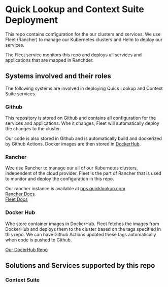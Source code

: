 # Quick Lookup and Context Suite Deployment

This repo contains configuration for the our clusters and services.
We use Fleet (Rancher) to manage our Kubernetes clusters and Helm to deploy our services.

The Fleet service monitors this repo and deploys all services and applications that are mapped in Ranchder.

## Systems involved and their roles
The following systems are involved in deploying Quick Lookup and Context Suite services.

### Github
This repository is stored on Github and contains all configuration for the services and applications.
Whe it changes, Fleet will automatically deploy the changes to the cluster.

Our code is also stored in Github and is automatically build and dockerized by Github Actions.
Docker images are then stored in [DockerHub](#docker-hub).

### Rancher
Wee use Rancher to manage our all of our Kubernetes clusters, independent of the cloud provider.
Fleet is the part of Rancher that is used to monitor and deploy the configuration in this repo.

Our rancher instance is available at [ops.quicklookup.com](https://ops.quicklookup.com)</br>
[Rancher Docs](https://ranchermanager.docs.rancher.com/)</br>
[Fleet Docs](https://fleet.rancher.io/)

### Docker Hub
Whe store container images in DockerHub.
Fleet fetches the images from DockerHub and deploys them to the cluster based on the tags specified in this repo.
We can have Github Actions updated these tags automatically when code is pushed to Github.

[Our DocerHub Repo](https://hub.docker.com/repository/docker/quicklookup/)

## Solutions and Services supported by this repo

### Context Suite





